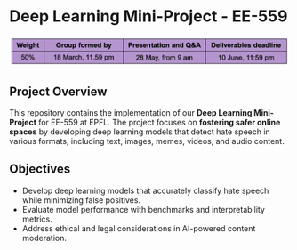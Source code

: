 # Deep Learning Mini-Project - EE-559

<p align="center">
  <img src="https://github.com/charafkamel/Deep_Learning/blob/main/assets/images/timeline.png" alt="Description" width="800"/>
</p>

## Project Overview
This repository contains the implementation of our **Deep Learning Mini-Project** for EE-559 at EPFL. The project focuses on **fostering safer online spaces** by developing deep learning models that detect hate speech in various formats, including text, images, memes, videos, and audio content.

## Objectives
- Develop deep learning models that accurately classify hate speech while minimizing false positives.
- Evaluate model performance with benchmarks and interpretability metrics.
- Address ethical and legal considerations in AI-powered content moderation.

<!--
## Project Structure
```
📂 deep-learning-project/
│── 📂 data/                  # Datasets for training & evaluation
│── 📂 models/                # Implemented deep learning architectures
│── 📂 notebooks/             # Jupyter notebooks for experiments
│── 📂 scripts/               # Training & inference scripts
│── 📂 results/               # Model evaluation & performance reports
│── README.md                 # Project documentation
│── requirements.txt          # Dependencies and package list
│── config.yaml               # Configuration settings for training
```

## Setup & Installation
1. **Clone the repository**
   ```sh
   git clone https://github.com/your_username/deep-learning-project.git
   cd deep-learning-project
   ```

2. **Create a virtual environment** (optional)
   ```sh
   python -m venv venv
   source venv/bin/activate  # On Windows use `venv\Scripts\activate`
   ```

3. **Install dependencies**
   ```sh
   pip install -r requirements.txt
   ```

## Dataset
- The dataset used for training includes **text, images, and audio** related to hate speech detection.
- Preprocessing steps include **tokenization, augmentation, and feature extraction**.

## Model Architecture
- **Multi-modal deep learning models** integrating **transformers, CNNs, and RNNs**.
- **Transfer learning** is used with pre-trained models such as **BERT, CLIP, and ResNet**.
- Regularization techniques to mitigate bias and improve generalization.

## Training
To train the model, use:
```sh
python scripts/train.py --config config.yaml
```

## Evaluation
To evaluate model performance:
```sh
python scripts/evaluate.py --model_path models/best_model.pth
```

## Contributors
- **Your Name**
- **Project Group Members**
-->
